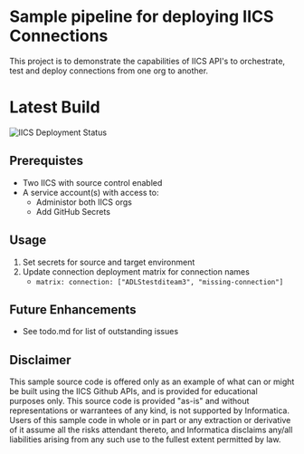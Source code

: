 # Sample pipeline for deploying IICS Connections

This project is to demonstrate the capabilities of IICS API's to orchestrate, test and deploy connections from one org to another. 

# Latest Build

![IICS Deployment Status](https://github.com/brandon-bird-inf/iics_connection_deployments/actions/workflows/connection_deployment.yml/badge.svg)


## Prerequistes

* Two IICS with source control enabled
* A service account(s) with access to:
    * Administor both IICS orgs
    * Add GitHub Secrets 

## Usage
1. Set secrets for source and target environment
2. Update connection deployment matrix for connection names
    * <code>matrix:
            connection: ["ADLStestditeam3", "missing-connection"] </code>

## Future Enhancements

* See todo.md for list of outstanding issues

## Disclaimer
This sample source code is offered only as an example of what can or might be built using the IICS Github APIs, and is provided for educational purposes only. This source code is provided "as-is"  and without representations or warrantees of any kind, is not supported by Informatica. Users of this sample code in whole or in part or any extraction or derivative of it assume all the risks attendant thereto, and Informatica disclaims any/all liabilities arising from any such use to the fullest extent permitted by law.